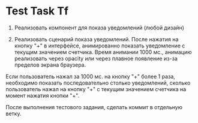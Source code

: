 # Test Task Tf

1. Реализовать компонент для показа уведомлений (любой дизайн)

2. Реализовать сценарий показа уведомлений. После нажатия на кнопку "+" в интерфейсе, анимированно показать уведомление с текущим значением счетчика. Время анимании 1000 мс., анимацию реализовать через opacity или через плавное появление из-за пределов экрана браузера.

Если пользователь нажал за 1000 мс. на кнопку "+" более 1 раза, необходимо показать последовательно столько уведомлений, сколько пользователь нажал на кнопку "+" с текущим значением счетчика на момент нажатия кнопки "+".


После выполнения тестового задания, сделать коммит в отдельную ветку.